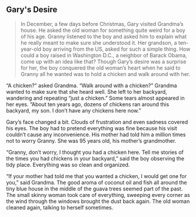 

## Gary's Desire


> In December, a few days before Christmas, Gary visited Grandma’s house. 
He asked the old woman for something quite weird for a boy of his age.
> Granny listened to the boy and asked him to explain what he really 
meant to make sure she understood it.
Her grandson, a ten-year-old boy arriving from the US, 
asked for such a simple thing. How could a boy raised in Washington D.C., 
a neighbor of Barack Obama, 
come up with an idea like that? 
Though Gary’s desire was a surprise for her, the boy conquered the old woman’s 
heart when he said to
Granny all he wanted was to hold a chicken and walk around with her.


“A chicken?” asked Grandma. “Walk around with a chicken?” 
Grandma wanted to make sure that she heard well. 
She left to her backyard, 
wandering and repeating “just a chicken.” 
Some tears almost appeared in her eyes. 
“About ten years ago, dozens of chickens ran around this backyard, my son.
I don’t have any chickens here now.” 

Gary’s face changed a bit. Clouds of frustration and even 
sadness covered his eyes. 
The boy had to pretend everything was fine because his visit couldn’t 
cause any inconvenience. 
His mother had told him a million times not to worry Granny. 
She was 95 years old, his mother’s grandmother.


“Granny, don’t worry, I thought you had a chicken here. 
Tell me stories of the times you had chickens in your backyard,” 
said the boy observing the tidy place. 
Everything was so clean and organized.


“If your mother had told me that you wanted a chicken, 
I would get one for you,” said Grandma. 
The good aroma of coconut oil and fish all around the
 tiny blue house in the middle of the guava trees seemed part of the past.
The small skinny woman took care of everything, 
sweeping every corner as the wind through the windows brought 
the dust back again. 
The old woman cleaned again, talking to herself sometimes.  
